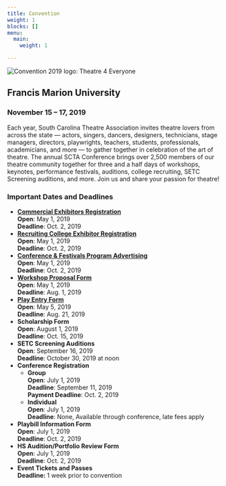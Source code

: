 ```yaml
---
title: Convention
weight: 1
blocks: []
menu:
  main:
    weight: 1

---
```

![Convention 2019 logo: Theatre 4 Everyone](/uploads/Logo-Theatre-for-Everyone-300x181.jpg)

## Francis Marion University

### November 15 – 17, 2019

Each year, South Carolina Theatre Association invites theatre lovers from across the state — actors, singers, dancers, designers, technicians, stage managers, directors, playwrights, teachers, students, professionals, academicians, and more — to gather together in celebration of the art of theatre. The annual SCTA Conference brings over 2,500 members of our theatre community together for three and a half days of workshops, keynotes, performance festivals, auditions, college recruiting, SETC Screening auditions, and more. Join us and share your passion for theatre!

### **Important Dates and Deadlines**

* [**Commercial Exhibitors Registration**](https://www.southcarolinatheatre.org/convention/register/vendors/)  
  **Open**: May 1, 2019  
  **Deadline**: Oct. 2, 2019
* [**Recruiting College Exhibitor Registration**](register/college-recruting-and-exhibits/)  
  **Open**: May 1, 2019  
  **Deadline**: Oct. 2, 2019
* [**Conference & Festivals Program Advertising**](/about-scta/donate/)  
  **Open**: May 1, 2019  
  **Deadline**: Oct. 2, 2019
* [**Workshop Proposal Form**](register/propose-a-workshop/)  
  **Open**: May 1, 2019  
  **Deadline**: Aug. 1, 2019
* [**Play Entry Form**](register/festival-intent-to-participate/)  
  **Open**: May 5, 2019  
  **Deadline**: Aug. 21, 2019
* **Scholarship Form**  
  **Open**: August 1, 2019  
  **Deadline**: Oct. 15, 2019
* **SETC Screening Auditions**  
  **Open**: September 16, 2019  
  **Deadline**: October 30, 2019 at noon
* **Conference Registration**  
  * **Group**  
    **Open**: July 1, 2019  
    **Deadline**: September 11, 2019  
    **Payment Deadline**: Oct. 2, 2019
  * **Individual**  
    **Open**: July 1, 2019  
    **Deadline**: None, Available through conference, late fees apply
* **Playbill Information Form**  
  **Open**: July 1, 2019  
  **Deadline**: Oct. 2, 2019
* **HS Audition/Portfolio Review Form**    
  **Open**: July 1, 2019  
  **Deadline**: Oct. 2, 2019
* **Event Tickets and Passes**  
  **Deadline:** 1 week prior to convention